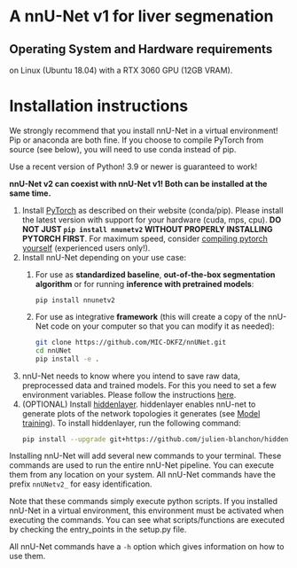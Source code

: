 # A nnU-Net v1 for liver segmenation

## Operating System and Hardware requirements
 on Linux (Ubuntu 18.04) with a RTX 3060 GPU (12GB VRAM).


# Installation instructions
We strongly recommend that you install nnU-Net in a virtual environment! Pip or anaconda are both fine. If you choose to 
compile PyTorch from source (see below), you will need to use conda instead of pip. 

Use a recent version of Python! 3.9 or newer is guaranteed to work!

**nnU-Net v2 can coexist with nnU-Net v1! Both can be installed at the same time.**

1) Install [PyTorch](https://pytorch.org/get-started/locally/) as described on their website (conda/pip). Please 
install the latest version with support for your hardware (cuda, mps, cpu).
**DO NOT JUST `pip install nnunetv2` WITHOUT PROPERLY INSTALLING PYTORCH FIRST**. For maximum speed, consider 
[compiling pytorch yourself](https://github.com/pytorch/pytorch#from-source) (experienced users only!). 
2) Install nnU-Net depending on your use case:
    1) For use as **standardized baseline**, **out-of-the-box segmentation algorithm** or for running 
     **inference with pretrained models**:

       ```pip install nnunetv2```

    2) For use as integrative **framework** (this will create a copy of the nnU-Net code on your computer so that you
   can modify it as needed):
          ```bash
          git clone https://github.com/MIC-DKFZ/nnUNet.git
          cd nnUNet
          pip install -e .
          ```
3) nnU-Net needs to know where you intend to save raw data, preprocessed data and trained models. For this you need to
   set a few environment variables. Please follow the instructions [here](setting_up_paths.md).
4) (OPTIONAL) Install [hiddenlayer](https://github.com/waleedka/hiddenlayer). hiddenlayer enables nnU-net to generate
   plots of the network topologies it generates (see [Model training](how_to_use_nnunet.md#model-training)). 
To install hiddenlayer,
   run the following command:
    ```bash
    pip install --upgrade git+https://github.com/julien-blanchon/hiddenlayer.git
    ```

Installing nnU-Net will add several new commands to your terminal. These commands are used to run the entire nnU-Net
pipeline. You can execute them from any location on your system. All nnU-Net commands have the prefix `nnUNetv2_` for
easy identification.

Note that these commands simply execute python scripts. If you installed nnU-Net in a virtual environment, this
environment must be activated when executing the commands. You can see what scripts/functions are executed by 
checking the entry_points in the setup.py file.

All nnU-Net commands have a `-h` option which gives information on how to use them.
